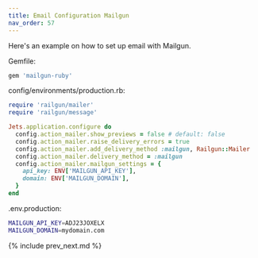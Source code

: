 ```yaml
---
title: Email Configuration Mailgun
nav_order: 57
---
```


Here's an example on how to set up email with Mailgun.

Gemfile:

```ruby
gem 'mailgun-ruby'
```

config/environments/production.rb:

```ruby
require 'railgun/mailer'
require 'railgun/message'

Jets.application.configure do
  config.action_mailer.show_previews = false # default: false
  config.action_mailer.raise_delivery_errors = true
  config.action_mailer.add_delivery_method :mailgun, Railgun::Mailer
  config.action_mailer.delivery_method = :mailgun
  config.action_mailer.mailgun_settings = {
    api_key: ENV['MAILGUN_API_KEY'],
    domain: ENV['MAILGUN_DOMAIN'],
  }
end
```

.env.production:

```sh
MAILGUN_API_KEY=ADJ23JOXELX
MAILGUN_DOMAIN=mydomain.com
```

{% include prev_next.md %}